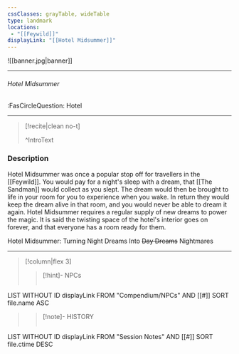 ```yaml
---
cssClasses: grayTable, wideTable
type: landmark
locations:
 - "[[Feywild]]"
displayLink: "[[Hotel Midsummer]]"
---
```


![[banner.jpg|banner]]

---
###### Hotel Midsummer
<span class="sub2">:FasCircleQuestion: Hotel</span>

---

> [!recite|clean no-t]
>	
>^IntroText
	
### Description
Hotel Midsummer was once a popular stop off for travellers in the [[Feywild]]. You would pay for a night's sleep with a dream, that [[The Sandman]] would collect as you slept. The dream would then be brought to life in your room for you to experience when you wake. In return they would keep the dream alive in that room, and you would never be able to dream it again. Hotel Midsummer requires a regular supply of new dreams to power the magic. It is said the twisting space of the hotel's interior goes on forever, and that everyone has a room ready for them.

Hotel Midsummer: Turning Night Dreams Into ~~Day Dreams~~ Nightmares

---

> [!column|flex 3]
> > [!hint]-  NPCs
> >```dataview
LIST WITHOUT ID displayLink
FROM "Compendium/NPCs" AND [[#]]
SORT file.name ASC
> 
>> [!note]- HISTORY
>>```dataview
LIST WITHOUT ID displayLink
FROM "Session Notes" AND [[#]]
SORT file.ctime DESC

